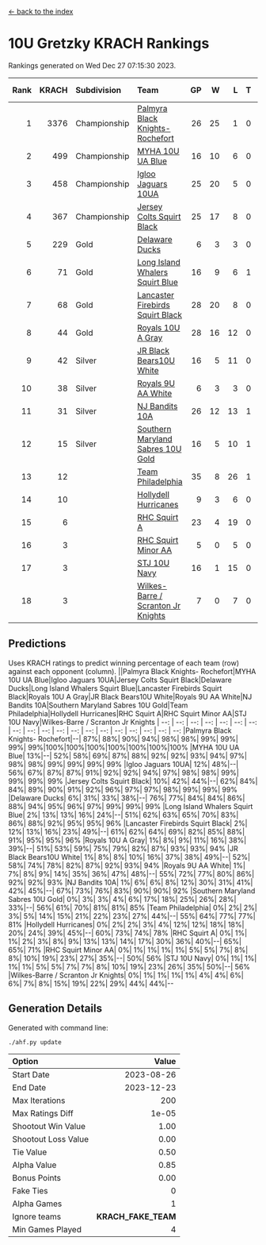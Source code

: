 [<- back to the index](readme.md)
# 10U Gretzky KRACH Rankings
Rankings generated on Wed Dec 27 07:15:30 2023.

Rank|KRACH|Subdivision|Team|GP|W|L|T|OTW|OTL|SoS|Exp Wins|Win Diff
---:|---:|:---|:---|---:|---:|---:|---:|---:|---:|---:|---:|---:
1|3376|Championship|[Palmyra Black Knights- Rochefort](https://gamesheetstats.com/seasons/3659/teams/140260/schedule)|26|25|1|0|0|1|160|25.8|-0.0
2|499|Championship|[MYHA 10U UA Blue](https://gamesheetstats.com/seasons/3659/teams/140258/schedule)|16|10|6|0|0|0|931|10.8|-0.0
3|458|Championship|[Igloo Jaguars 10UA](https://gamesheetstats.com/seasons/3659/teams/140253/schedule)|25|20|5|0|0|1|262|20.8|-0.0
4|367|Championship|[Jersey Colts Squirt Black](https://gamesheetstats.com/seasons/3659/teams/140254/schedule)|25|17|8|0|1|2|736|17.8|-0.0
5|229|Gold|[Delaware Ducks](https://gamesheetstats.com/seasons/3659/teams/140218/schedule)|6|3|3|0|0|0|1460|3.8|-0.0
6|71|Gold|[Long Island Whalers Squirt Blue](https://gamesheetstats.com/seasons/3659/teams/140257/schedule)|16|9|6|1|0|0|459|10.4|0.0
7|68|Gold|[Lancaster Firebirds Squirt Black](https://gamesheetstats.com/seasons/3659/teams/140256/schedule)|28|20|8|0|2|1|173|20.9|0.0
8|44|Gold|[Royals 10U A Gray](https://gamesheetstats.com/seasons/3659/teams/140262/schedule)|28|16|12|0|1|1|210|16.9|0.0
9|42|Silver|[JR Black Bears10U White](https://gamesheetstats.com/seasons/3659/teams/140255/schedule)|16|5|11|0|1|1|745|5.9|0.0
10|38|Silver|[Royals 9U AA White](https://gamesheetstats.com/seasons/3659/teams/140225/schedule)|6|3|3|0|0|0|117|3.9|0.0
11|31|Silver|[NJ Bandits 10A](https://gamesheetstats.com/seasons/3659/teams/140259/schedule)|26|12|13|1|0|1|121|13.4|0.0
12|15|Silver|[Southern Maryland Sabres 10U Gold](https://gamesheetstats.com/seasons/3659/teams/140263/schedule)|16|5|10|1|2|0|78|6.4|0.0
13|12||[Team Philadelphia](https://gamesheetstats.com/seasons/3659/teams/140265/schedule)|35|8|26|1|0|2|478|9.4|0.0
14|10||[Hollydell Hurricanes](https://gamesheetstats.com/seasons/3659/teams/140220/schedule)|9|3|6|0|0|0|105|3.9|0.0
15|6||[RHC Squirt A](https://gamesheetstats.com/seasons/3659/teams/140261/schedule)|23|4|19|0|1|0|99|4.9|0.0
16|3||[RHC Squirt Minor AA](https://gamesheetstats.com/seasons/3659/teams/140224/schedule)|5|0|5|0|0|0|153|0.9|0.0
17|3||[STJ 10U Navy](https://gamesheetstats.com/seasons/3659/teams/140264/schedule)|16|1|15|0|0|0|673|1.9|0.0
18|3||[Wilkes-Barre / Scranton Jr Knights](https://gamesheetstats.com/seasons/3659/teams/140228/schedule)|7|0|7|0|0|0|874|0.9|0.0

## Predictions
Uses KRACH ratings to predict winning percentage of each team (row) against each opponent (column).
||Palmyra Black Knights- Rochefort|MYHA 10U UA Blue|Igloo Jaguars 10UA|Jersey Colts Squirt Black|Delaware Ducks|Long Island Whalers Squirt Blue|Lancaster Firebirds Squirt Black|Royals 10U A Gray|JR Black Bears10U White|Royals 9U AA White|NJ Bandits 10A|Southern Maryland Sabres 10U Gold|Team Philadelphia|Hollydell Hurricanes|RHC Squirt A|RHC Squirt Minor AA|STJ 10U Navy|Wilkes-Barre / Scranton Jr Knights
| --: | --: | --: | --: | --: | --: | --: | --: | --: | --: | --: | --: | --: | --: | --: | --: | --: | --: | --: 
|Palmyra Black Knights- Rochefort|--| 87%| 88%| 90%| 94%| 98%| 98%| 99%| 99%| 99%| 99%|100%|100%|100%|100%|100%|100%|100%
|MYHA 10U UA Blue| 13%|--| 52%| 58%| 69%| 87%| 88%| 92%| 92%| 93%| 94%| 97%| 98%| 98%| 99%| 99%| 99%| 99%
|Igloo Jaguars 10UA| 12%| 48%|--| 56%| 67%| 87%| 87%| 91%| 92%| 92%| 94%| 97%| 98%| 98%| 99%| 99%| 99%| 99%
|Jersey Colts Squirt Black| 10%| 42%| 44%|--| 62%| 84%| 84%| 89%| 90%| 91%| 92%| 96%| 97%| 97%| 98%| 99%| 99%| 99%
|Delaware Ducks|  6%| 31%| 33%| 38%|--| 76%| 77%| 84%| 84%| 86%| 88%| 94%| 95%| 96%| 97%| 99%| 99%| 99%
|Long Island Whalers Squirt Blue|  2%| 13%| 13%| 16%| 24%|--| 51%| 62%| 63%| 65%| 70%| 83%| 86%| 88%| 92%| 95%| 95%| 96%
|Lancaster Firebirds Squirt Black|  2%| 12%| 13%| 16%| 23%| 49%|--| 61%| 62%| 64%| 69%| 82%| 85%| 88%| 91%| 95%| 95%| 96%
|Royals 10U A Gray|  1%|  8%|  9%| 11%| 16%| 38%| 39%|--| 51%| 53%| 59%| 75%| 79%| 82%| 87%| 93%| 93%| 94%
|JR Black Bears10U White|  1%|  8%|  8%| 10%| 16%| 37%| 38%| 49%|--| 52%| 58%| 74%| 78%| 82%| 87%| 92%| 93%| 94%
|Royals 9U AA White|  1%|  7%|  8%|  9%| 14%| 35%| 36%| 47%| 48%|--| 55%| 72%| 77%| 80%| 86%| 92%| 92%| 93%
|NJ Bandits 10A|  1%|  6%|  6%|  8%| 12%| 30%| 31%| 41%| 42%| 45%|--| 67%| 73%| 76%| 83%| 90%| 90%| 92%
|Southern Maryland Sabres 10U Gold|  0%|  3%|  3%|  4%|  6%| 17%| 18%| 25%| 26%| 28%| 33%|--| 56%| 61%| 70%| 81%| 81%| 85%
|Team Philadelphia|  0%|  2%|  2%|  3%|  5%| 14%| 15%| 21%| 22%| 23%| 27%| 44%|--| 55%| 64%| 77%| 77%| 81%
|Hollydell Hurricanes|  0%|  2%|  2%|  3%|  4%| 12%| 12%| 18%| 18%| 20%| 24%| 39%| 45%|--| 60%| 73%| 74%| 78%
|RHC Squirt A|  0%|  1%|  1%|  2%|  3%|  8%|  9%| 13%| 13%| 14%| 17%| 30%| 36%| 40%|--| 65%| 65%| 71%
|RHC Squirt Minor AA|  0%|  1%|  1%|  1%|  1%|  5%|  5%|  7%|  8%|  8%| 10%| 19%| 23%| 27%| 35%|--| 50%| 56%
|STJ 10U Navy|  0%|  1%|  1%|  1%|  1%|  5%|  5%|  7%|  7%|  8%| 10%| 19%| 23%| 26%| 35%| 50%|--| 56%
|Wilkes-Barre / Scranton Jr Knights|  0%|  1%|  1%|  1%|  1%|  4%|  4%|  6%|  6%|  7%|  8%| 15%| 19%| 22%| 29%| 44%| 44%|--

## Generation Details

Generated with command line:
```
./ahf.py update
```

| Option | Value |
| :----- | ----: |
| Start Date | 2023-08-26 |
| End Date | 2023-12-23 |
| Max Iterations | 200 |
| Max Ratings Diff | 1e-05 |
| Shootout Win Value | 1.00 |
| Shootout Loss Value | 0.00 |
| Tie Value | 0.50 |
| Alpha Value | 0.85 |
| Bonus Points | 0.00 |
| Fake Ties | 0 |
| Alpha Games | 1 |
| Ignore teams | __KRACH_FAKE_TEAM__ |
| Min Games Played | 4 |

